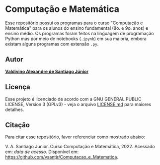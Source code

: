 # Computação e Matemática

Esse repositório possui os programas para o curso "Computação e Matemática" para os alunos do ensino fundamental (8o. e 9o. anos) e ensino médio. Os programas foram feitos na linguagem de programação Python mas por meio de notebooks (`.ipynb`) em sua maioria, embora existam alguns programas com extensão `.py`.



## Autor

[**Valdivino Alexandre de Santiago J&uacute;nior**](https://www.linkedin.com/in/valdivino-alexandre-de-santiago-j%C3%BAnior-103109206/?locale=en_US)

## Licença

Esse projeto é licenciado de acordo com a GNU GENERAL PUBLIC LICENSE, Version 3 (GPLv3) - veja o arquivo [LICENSE.md](LICENSE) para maiores detalhes.

## Citação

Para citar esse repositório, favor referenciar como mostrado abaixo:

V. A. Santiago J&uacute;nior. Curso Computação e Matemática, 2022. Acessado em: *data de acesso*. Disponível em: https://github.com/vsantjr/Computacao_e_Matematica. 


